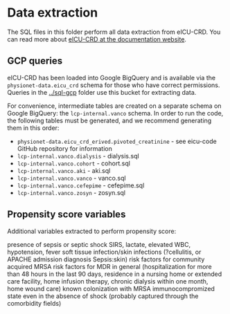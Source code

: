 # Data extraction

The SQL files in this folder perform all data extraction from eICU-CRD.
You can read more about [eICU-CRD at the documentation website](https://eicu-crd.mit.edu).

## GCP queries

eICU-CRD has been loaded into Google BigQuery and is available via the `physionet-data.eicu_crd` schema for those who have correct permissions.
Queries in the [../sql-gcp](../sql-gcp) folder use this bucket for extracting data.

For convenience, intermediate tables are created on a separate schema on Google BigQuery: the `lcp-internal.vanco` schema.
In order to run the code, the following tables must be generated, and we recommend generating them in this order:

* `physionet-data.eicu_crd_erived.pivoted_creatinine` - see eicu-code GitHub repository for information
* `lcp-internal.vanco.dialysis` - dialysis.sql
* `lcp-internal.vanco.cohort` - cohort.sql
* `lcp-internal.vanco.aki` - aki.sql
* `lcp-internal.vanco.vanco` - vanco.sql
* `lcp-internal.vanco.cefepime` - cefepime.sql
* `lcp-internal.vanco.zosyn` - zosyn.sql

## Propensity score variables

Additional variables extracted to perform propensity score:

presence of sepsis or septic shock
SIRS, lactate, elevated WBC, hypotension, fever
soft tissue infection/skin infections (?cellulitis, or APACHE admission diagnosis Sepsis:skin)
risk factors for community acquired MRSA
risk factors for MDR in general (hospitalization for more than 48 hours in the last 90 days, residence in a nursing home or extended care facility, home infusion therapy, chronic dialysis within one month, home wound care)
known colonization with MRSA
immunocompromized state even in the absence of shock (probably captured through the comorbidity fields)